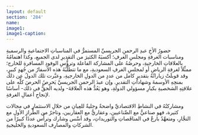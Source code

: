 ```yaml
---
layout: default
section: '284'
name:
image1: 
image1-caption: 
---
```

حضورُ الأخِ عبدِ الرحمنِ الجريسيِّ المستمرُّ في المناسباتِ الاجتماعيةِ والرسميةِ ومناسبات الغرفةِ ومجلسِ الغرفِ؛ أكسبَهُ الكثيرَ من التقديرِ لدى الجميعِ، وكذا اهتمامُهُ بالعلاقاتِ الخارجيةِ، وحرصُهُ على المشاركة الفاعلة وترؤُّسِ الوفودِ المسافرةِ للخارج؛ ممثِّلاً لغرفةِ الرياضِ أو لمجلسِ الغرفِ السعوديةِ، مع ما تتطلَّبُهُ هذه الأسفارُ من جُهدٍ كبيرٍ، وقد قوبلَتْ زياراتُهُ بتقديرٍ كامل من عددٍ من الدولِ الخارجيةِ، وعبَّرت تلك الدولُ عن ذلك بمنحِهِ الأوسمةَ وشهاداتِ التقديرِ. وإن عبدَ الرحمنِ الجريسيَّ يَحرِصُ الحرصَ كلَّه على علاقتِهِ الشخصيةِ بكبارِ مسؤولي الدولةِ، وهو يَعُدُّ هذه العلاقةَ- ولديه الحقُّ في ذلك- أساسًا لإنجاحِ أعمالِ الغرفةِ.

ومشاركتُهُ في النشاطِ الاقتصاديِّ واضحةٌ وجليةٌ للعِيانِ من خلالِ الاستثمارِ في مجالات كثيرة، فهو صناعيٌّ مع الصِّناعيين، وعقاريٌّ مع العقاريين، وتاجرٌ من الطِّرازِ الأولِ مع التجَّارِ، ومتعهِّدٌ بارعٌ في المناقَصاتِ والتوريداتِ، وقد أسَّس وشارك وترأَّس عددًا كبيرًا من الشركاتِ والمصارِف السعوديةِ والخليجيةِ.
